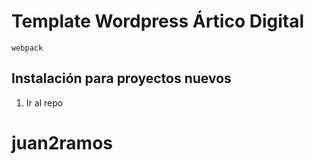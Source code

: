 Template Wordpress Ártico Digital
===

 `webpack`

Instalación para proyectos nuevos
---------------

1. Ir al repo
# juan2ramos
